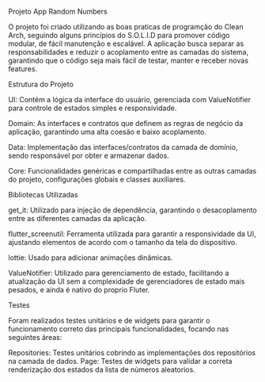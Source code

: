 Projeto App Random Numbers


O projeto foi criado utilizando as boas praticas de programção do Clean Arch, seguindo alguns princípios do S.O.L.I.D para promover código modular, de fácil manutenção e escalável. A aplicação busca separar as responsabilidades e reduzir o acoplamento entre as camadas do sistema, garantindo que o código seja mais fácil de testar, manter e receber novas features.


Estrutura do Projeto

UI: Contém a lógica da interface do usuário, gerenciada com ValueNotifier para controle de estados simples e responsividade. 

Domain: As interfaces e contratos que definem as regras de negócio da aplicação, garantindo uma alta coesão e baixo acoplamento.

Data: Implementação das interfaces/contratos da camada de domínio, sendo responsável por obter e armazenar dados.

Core: Funcionalidades genéricas e compartilhadas entre as outras camadas do projeto, configurações globais e classes auxiliares.


Bibliotecas Utilizadas

get_it: Utilizado para injeção de dependência, garantindo o desacoplamento entre as diferentes camadas da aplicação.

flutter_screenutil: Ferramenta utilizada para garantir a responsividade da UI, ajustando elementos de acordo com o tamanho da tela do dispositivo.

lottie: Usado para adicionar animações dinâmicas.

ValueNotifier: Utilizado para gerenciamento de estado, facilitando a atualização da UI sem a complexidade de gerenciadores de estado mais pesados, e ainda é nativo do proprio Fluter.


Testes

Foram realizados testes unitários e de widgets para garantir o funcionamento correto das principais funcionalidades, focando nas seguintes áreas:

Repositories: Testes unitários cobrindo as implementações dos repositórios na camada de dados.
Page: Testes de widgets para validar a correta renderização dos estados da lista de números aleatorios.
